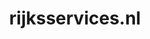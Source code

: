 ---
layout: post
title: "rijksservices.nl"
internal_url: "/dutchgov/rijksservices.nl.html"
subdomains_count: 3
all_subdomains_count: 3
urls_count: 3
ssl_rank: 0
http_rank: 81.333333333333
url_link: /data/rijksservices.nl/urls.txt
all_subdomains_link: /data/rijksservices.nl/all_subdomains.txt
subdomains_link: /data/rijksservices.nl/subdomains.txt
categories: dutchgov
---